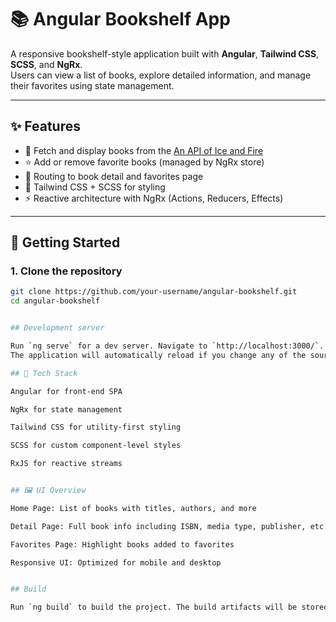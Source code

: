 # 📚 Angular Bookshelf App

A responsive bookshelf-style application built with **Angular**, **Tailwind CSS**, **SCSS**, and **NgRx**.  
Users can view a list of books, explore detailed information, and manage their favorites using state management.

---

## ✨ Features

- 📖 Fetch and display books from the [An API of Ice and Fire](https://anapioficeandfire.com/)
- ⭐ Add or remove favorite books (managed by NgRx store)
- 🧭 Routing to book detail and favorites page
- 🎨 Tailwind CSS + SCSS for styling
- ⚡ Reactive architecture with NgRx (Actions, Reducers, Effects)

---

## 🚀 Getting Started

### 1. Clone the repository

```bash
git clone https://github.com/your-username/angular-bookshelf.git
cd angular-bookshelf


## Development server

Run `ng serve` for a dev server. Navigate to `http://localhost:3000/`. 
The application will automatically reload if you change any of the source files.

## 🧩 Tech Stack

Angular for front-end SPA

NgRx for state management

Tailwind CSS for utility-first styling

SCSS for custom component-level styles

RxJS for reactive streams


## 🖼 UI Overview

Home Page: List of books with titles, authors, and more

Detail Page: Full book info including ISBN, media type, publisher, etc.

Favorites Page: Highlight books added to favorites

Responsive UI: Optimized for mobile and desktop


## Build

Run `ng build` to build the project. The build artifacts will be stored in the `dist/` directory.
